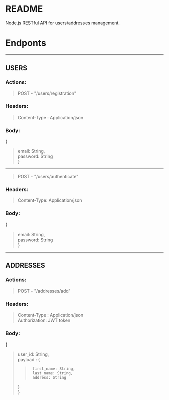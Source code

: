 # README #

Node.js RESTful API for users/addresses management.


# Endponts #

------------------

## USERS ##

### Actions: ###

>POST - "/users/registration"

### Headers: ###

>Content-Type : Application/json

### Body: ###
{  
>	email: String,  
>	password: String  
}  

------------------

>POST - "/users/authenticate"

### Headers: ###

>Content-Type: Application/json

### Body: ###
{  
>	email: String,  
>	password: String  
}  


------------------

## ADDRESSES ##

### Actions: ###

>POST - "/addresses/add"

### Headers: ###

>Content-Type : Application/json   
>Authorization: JWT token  

### Body: ###
{  
>	user_id: String,  
>	payload : {  
>>		first_name: String,  
>>		last_name: String,  
>>		address: String  
>	}  
}  

